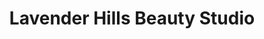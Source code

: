---
title: "Lavender Hills Beauty Studio"
url: /canyonville/lavender-hills-beauty-studio/
shop: hairdresser
---